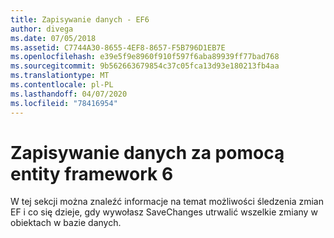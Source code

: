 ```yaml
---
title: Zapisywanie danych - EF6
author: divega
ms.date: 07/05/2018
ms.assetid: C7744A30-8655-4EF8-8657-F5B796D1EB7E
ms.openlocfilehash: e39e5f9e8960f910f597f6aba89939ff77bad768
ms.sourcegitcommit: 9b562663679854c37c05fca13d93e180213fb4aa
ms.translationtype: MT
ms.contentlocale: pl-PL
ms.lasthandoff: 04/07/2020
ms.locfileid: "78416954"
---
```

# <a name="saving-data-with-entity-framework-6"></a>Zapisywanie danych za pomocą entity framework 6

W tej sekcji można znaleźć informacje na temat możliwości śledzenia zmian EF i co się dzieje, gdy wywołasz SaveChanges utrwalić wszelkie zmiany w obiektach w bazie danych.
